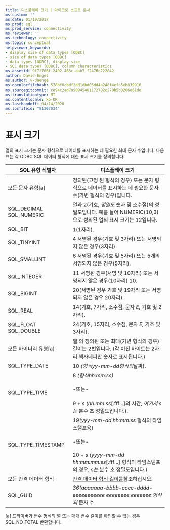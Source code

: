 ```yaml
---
title: 디스플레이 크기 | 마이크로 소프트 문서
ms.custom: ''
ms.date: 01/19/2017
ms.prod: sql
ms.prod_service: connectivity
ms.reviewer: ''
ms.technology: connectivity
ms.topic: conceptual
helpviewer_keywords:
- display size of data types [ODBC]
- size of data types [ODBC]
- data types [ODBC], display size
- SQL data types [ODBC], column characteristics
ms.assetid: 9f7f766f-2492-463c-aab7-f2476e222042
author: David-Engel
ms.author: v-daenge
ms.openlocfilehash: 578bf0cbdf2dd1dbd06dd4a248f4efa5eb839916
ms.sourcegitcommit: ce94c2ad7a50945481172782c270b5b0206e61de
ms.translationtype: MT
ms.contentlocale: ko-KR
ms.lasthandoff: 04/14/2020
ms.locfileid: "81307034"
---
```

# <a name="display-size"></a>표시 크기
열의 표시 크기는 문자 형식으로 데이터를 표시하는 데 필요한 최대 문자 수입니다. 다음 표는 각 ODBC SQL 데이터 형식에 대한 표시 크기를 정의합니다.  
  
|SQL 유형 식별자|디스플레이 크기|  
|-------------------------|------------------|  
|모든 문자 유형[a]|정의된(고정 된 형식의 경우) 또는 문자 형식으로 데이터를 표시하는 데 필요한 문자 수(가변 형식의 경우)입니다.|  
|SQL_DECIMAL SQL_NUMERIC|열과 2(기호, *정밀도* 숫자 및 소수점)의 정밀도입니다. 예를 들어 NUMERIC(10,3)으로 정의된 열의 표시 크기는 12입니다.|  
|SQL_BIT|1(1자리).|  
|SQL_TINYINT|4 서명된 경우(기호 및 3자리) 또는 서명되지 않은 경우(3자리)|  
|SQL_SMALLINT|6 서명된 경우(기호 및 5자리) 또는 5개의 서명되지 않은 경우(5자리).|  
|SQL_INTEGER|11 서명된 경우(서명 및 10자리) 또는 서명되지 않은 경우(10자리) 10.|  
|SQL_BIGINT|20(서명된 경우 기호 및 19자리 또는 서명되지 않은 경우 20자리).|  
|SQL_REAL|14(기호, 7자리, 소수점, 문자 *E,* 기호 및 2자리).|  
|SQL_FLOAT SQL_DOUBLE|24(기호, 15자리, 소수점, 문자 *E,* 기호 및 3자리).|  
|모든 바이너리 유형[a]|열 의 정의된 또는 최대(가변 형식의 경우) 길이는 2번입니다. (각 이진 바이트는 2자리 헥사데피만 숫자로 표시됩니다.)|  
|SQL_TYPE_DATE|10 *(형식yy-mm-dd형식의*날짜).|  
|SQL_TYPE_TIME|8 *(형식hh:mm:ss)*<br /><br /> -또는-<br /><br /> 9 + *s* *(hh:mm:ss*[.fff...]의 시간, *여기서 s는* 분수 초 정밀도입니다.).|  
|SQL_TYPE_TIMESTAMP|*19(yyy-mm-dd hh:mm:ss* 형식의 타임스탬프용)<br /><br /> -또는-<br /><br /> 20 + *s* *(yyyy-mm-dd hh:mm:mm:ss*[.fff...] 형식의 타임스탬프의 경우, *s는* 분수 초 정밀도입니다.)|  
|모든 간격 데이터 형식|[간격 데이터 형식 길이를](../../../odbc/reference/appendixes/interval-data-type-length.md)참조하십시오.|  
|SQL_GUID|*36(aaaaaaa-bbbb-cccc-dddd-eeeeeeeeeee eeeeeeee eeeeeee 형식의* 문자 수|  
  
 [a] 드라이버가 변수 형식의 열 또는 매개 변수 길이를 확인할 수 없는 경우 SQL_NO_TOTAL 반환합니다.
